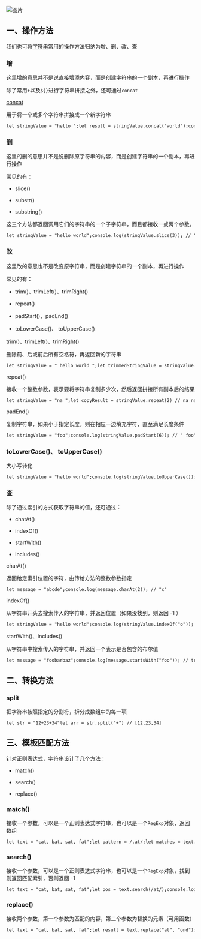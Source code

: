 ![图片](https://img-blog.csdnimg.cn/img_convert/97266adc26612bb868658c9928bc128b.png)

## 一、操作方法

我们也可将[字符串](https://so.csdn.net/so/search?q=%E5%AD%97%E7%AC%A6%E4%B8%B2&spm=1001.2101.3001.7020)常用的操作方法归纳为增、删、改、查

### 增

这里增的意思并不是说直接增添内容，而是创建字符串的一个副本，再进行操作

除了常用`+`以及`${}`进行字符串拼接之外，还可通过`concat`

[concat](https://so.csdn.net/so/search?q=concat&spm=1001.2101.3001.7020)

用于将一个或多个字符串拼接成一个新字符串

```cobol
let stringValue = "hello ";let result = stringValue.concat("world");console.log(result); // "hello world"console.log(stringValue); // "hello"
```

### 删

这里的删的意思并不是说删除原字符串的内容，而是创建字符串的一个副本，再进行操作

常见的有：

-   slice()
    
-   substr()
    
-   substring()
    

这三个方法都返回调用它们的字符串的一个子字符串，而且都接收一或两个参数。

```cobol
let stringValue = "hello world";console.log(stringValue.slice(3)); // "lo world"console.log(stringValue.substring(3)); // "lo world"console.log(stringValue.substr(3)); // "lo world"console.log(stringValue.slice(3, 7)); // "lo w"console.log(stringValue.substring(3,7)); // "lo w"console.log(stringValue.substr(3, 7)); // "lo worl"
```

### 改

这里改的意思也不是改变原字符串，而是创建字符串的一个副本，再进行操作

常见的有：

-   trim()、trimLeft()、trimRight()
    
-   repeat()
    
-   padStart()、padEnd()
    
-   toLowerCase()、 toUpperCase()
    

trim()、trimLeft()、trimRight()

删除前、后或前后所有空格符，再返回新的字符串

```cobol
let stringValue = " hello world ";let trimmedStringValue = stringValue.trim();console.log(stringValue); // " hello world "console.log(trimmedStringValue); // "hello world"
```

repeat()

接收一个整数参数，表示要将字符串复制多少次，然后返回拼接所有副本后的结果

```cobol
let stringValue = "na ";let copyResult = stringValue.repeat(2) // na na 
```

padEnd()

复制字符串，如果小于指定长度，则在相应一边填充字符，直至满足长度条件

```cobol
let stringValue = "foo";console.log(stringValue.padStart(6)); // " foo"console.log(stringValue.padStart(9, ".")); // "......foo"
```

### toLowerCase()、 toUpperCase()

大小写转化

```cobol
let stringValue = "hello world";console.log(stringValue.toUpperCase()); // "HELLO WORLD"console.log(stringValue.toLowerCase()); // "hello world"
```

### 查

除了通过索引的方式获取字符串的值，还可通过：

-   chatAt()
    
-   indexOf()
    
-   startWith()
    
-   includes()
    

charAt()

返回给定索引位置的字符，由传给方法的整数参数指定

```cobol
let message = "abcde";console.log(message.charAt(2)); // "c"
```

indexOf()

从字符串开头去搜索传入的字符串，并返回位置（如果没找到，则返回 -1 ）

```cobol
let stringValue = "hello world";console.log(stringValue.indexOf("o")); // 4
```

startWith()、includes()

从字符串中搜索传入的字符串，并返回一个表示是否包含的布尔值

```cobol
let message = "foobarbaz";console.log(message.startsWith("foo")); // trueconsole.log(message.startsWith("bar")); // falseconsole.log(message.includes("bar")); // trueconsole.log(message.includes("qux")); // false
```

## 二、转换方法

### split

把字符串按照指定的分割符，拆分成数组中的每一项

```cobol
let str = "12+23+34"let arr = str.split("+") // [12,23,34]
```

## 三、模板匹配方法

针对正则表达式，字符串设计了几个方法：

-   match()
    
-   search()
    
-   replace()
    

### match()

接收一个参数，可以是一个正则表达式字符串，也可以是一个`RegExp`对象，返回数组

```cobol
let text = "cat, bat, sat, fat";let pattern = /.at/;let matches = text.match(pattern);console.log(matches[0]); // "cat"
```

### search()

接收一个参数，可以是一个正则表达式字符串，也可以是一个`RegExp`对象，找到则返回匹配索引，否则返回 -1

```cobol
let text = "cat, bat, sat, fat";let pos = text.search(/at/);console.log(pos); // 1
```

### replace()

接收两个参数，第一个参数为匹配的内容，第二个参数为替换的元素（可用函数）

```cobol
let text = "cat, bat, sat, fat";let result = text.replace("at", "ond");console.log(result); // "cond, bat, sat, fat"
```